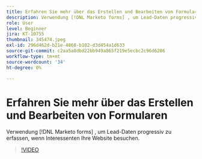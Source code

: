 ```yaml
---
title: Erfahren Sie mehr über das Erstellen und Bearbeiten von Formularen
description: Verwendung [!DNL Marketo forms] , um Lead-Daten progressiv zu erfassen, wenn Interessenten Ihre Website besuchen.
role: User
level: Beginner
jira: KT-10755
thumbnail: 345474.jpeg
exl-id: 296d462d-b21e-4868-b102-d3d454a1d633
source-git-commit: c2aa5a0dbd22bb949a865f219e5ecbc2c96d6286
workflow-type: tm+mt
source-wordcount: '34'
ht-degree: 0%

---
```


# Erfahren Sie mehr über das Erstellen und Bearbeiten von Formularen

Verwendung [!DNL Marketo forms] , um Lead-Daten progressiv zu erfassen, wenn Interessenten Ihre Website besuchen.

>[!VIDEO](https://video.tv.adobe.com/v/345474/?quality=12&learn=on)
